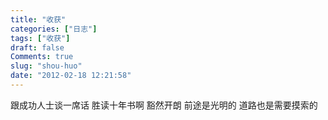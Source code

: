 ```yaml
---
title: "收获"
categories: ["日志"]
tags: ["收获"]
draft: false
Comments: true
slug: "shou-huo"
date: "2012-02-18 12:21:58"
---
```


跟成功人士谈一席话
胜读十年书啊
豁然开朗
前途是光明的
道路也是需要摸索的

